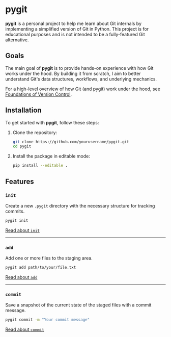 # pygit

**pygit** is a personal project to help me learn about Git internals by implementing a simplified version of Git in Python. This project is for educational purposes and is not intended to be a fully-featured Git alternative.

## Goals

The main goal of **pygit** is to provide hands-on experience with how Git works under the hood. By building it from scratch, I aim to better understand Git's data structures, workflows, and underlying mechanics.

For a high-level overview of how Git (and pygit) work under the hood, see [Foundations of Version Control](docs/foundations.md).


## Installation

To get started with **pygit**, follow these steps:

1. Clone the repository:

   ```bash
   git clone https://github.com/yourusername/pygit.git
   cd pygit
   ```

2. Install the package in editable mode:

   ```bash
   pip install --editable .
   ```

## Features

### `init`

Create a new `.pygit` directory with the necessary structure for tracking commits.

```bash
pygit init
```

[Read about `init`](docs/init.md)

---

### `add`

Add one or more files to the staging area.

```bash
pygit add path/to/your/file.txt
```

[Read about `add`](docs/add.md)

---

### `commit`

Save a snapshot of the current state of the staged files with a commit message.

```bash
pygit commit -m "Your commit message"
```

[Read about `commit`](docs/commit.md)

